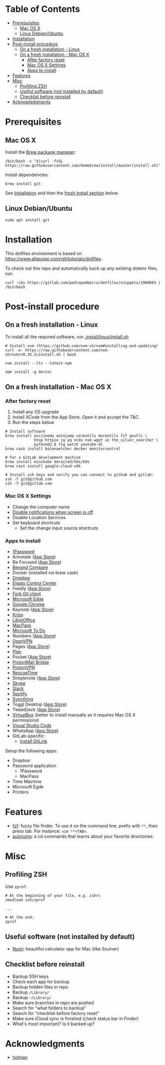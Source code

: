 <!-- START doctoc generated TOC please keep comment here to allow auto update -->
<!-- DON'T EDIT THIS SECTION, INSTEAD RE-RUN doctoc TO UPDATE -->
# Table of Contents

- [Prerequisites](#prerequisites)
  - [Mac OS X](#mac-os-x)
  - [Linux Debian/Ubuntu](#linux-debianubuntu)
- [Installation](#installation)
- [Post-install procedure](#post-install-procedure)
  - [On a fresh installation - Linux](#on-a-fresh-installation---linux)
  - [On a fresh installation - Mac OS X](#on-a-fresh-installation---mac-os-x)
    - [After factory reset](#after-factory-reset)
    - [Mac OS X Settings](#mac-os-x-settings)
    - [Apps to install](#apps-to-install)
- [Features](#features)
- [Misc](#misc)
  - [Profiling ZSH](#profiling-zsh)
  - [Useful software (not installed by default)](#useful-software-not-installed-by-default)
  - [Checklist before reinstall](#checklist-before-reinstall)
- [Acknowledgments](#acknowledgments)

<!-- END doctoc generated TOC please keep comment here to allow auto update -->

# Prerequisites

## Mac OS X

Install the [Brew package manager](https://brew.sh/):

```shell
/bin/bash -c "$(curl -fsSL https://raw.githubusercontent.com/Homebrew/install/master/install.sh)"
```

Install dependencies:

```shell
brew install git
```

See [Installation](#Installation) and then the [fresh install section](#on-a-fresh-installation---mac-os-x) below.

## Linux Debian/Ubuntu

```shell
sudo apt install git
```

# Installation

This dotfiles environment is based on https://www.atlassian.com/git/tutorials/dotfiles.

To check out this repo and automatically back up any existing dotenv files, run:

```shell
curl -Lks https://gitlab.com/pedropombeiro/dotfiles/snippets/1960043 | /bin/bash
```

# Post-install procedure

## On a fresh installation - Linux

To install all the required software, run [.install/linux/install.sh](./.install/linux/install.sh)

```shell
# Install nvm (https://github.com/nvm-sh/nvm#installing-and-updating)
curl -o- https://raw.githubusercontent.com/nvm-sh/nvm/v0.35.3/install.sh | bash

nvm install --lts --latest-npm

npm install -g doctoc
```

## On a fresh installation - Mac OS X

### After factory reset

1. Install any OS upgrade
1. Install XCode from the App Store. Open it and accept the T&C.
1. Run the steps below

```shell
# Install software
brew install asciinema autojump coreutils moreutils fzf gnutls \
             htop httpie jq yq ncdu nvm wget xz the_silver_searcher \
             python@3.8 tig watch youtube-dl
brew cask install balenaetcher docker monitorcontrol

# For a GitLab development machine
brew install minikube derailed/k9s/k9s
brew cast install google-cloud-sdk

# Install ssh keys and verify you can connect to github and gitlab:
ssh -T git@github.com
ssh -T git@gitlab.com
```

### Mac OS X Settings

- Change the computer name
- [Disable notifications when screen is off](https://www.jeffgeerling.com/blog/2016/external-display-waking-disable-notifications-when-your-screen)
- Disable Location Services
- Set keyboard shortcuts
  - Set the change input source shortcuts

### Apps to install

- [1Password](https://1password.com/downloads/mac/)
- Annotate ([App Store](https://apps.apple.com/us/app/annotate-text-emoji-stickers-shapes-on-photos-screenshots/id994933038))
- Be Focused ([App Store](https://apps.apple.com/us/app/be-focused-focus-timer/id973130201))
- [Beyond Compare](https://scootersoftware.com/download.php)
- Docker (installed via brew cask)
- [Dropbox](https://www.dropbox.com/install)
- [Elgato Control Center](https://www.elgato.com/en/gaming/downloads)
- Feedly ([App Store](https://apps.apple.com/us/app/feedly-read-more-know-more/id865500966))
- [Fork Git client](https://git-fork.com/update/files/Fork.dmg)
- [Microsoft Edge](https://www.microsoft.com/en-us/edge)
- [Google Chrome](https://www.google.com/chrome/)
- Keynote ([App Store](https://apps.apple.com/us/app/keynote/id409183694?mt=12))
- [Krisp](https://krisp.ai/)
- [LibreOffice](https://www.libreoffice.org/download/download/)
- [MacPass](https://macpassapp.org/)
- [Microsoft To Do](https://todo.microsoft.com/tasks/)
- Numbers ([App Store](https://apps.apple.com/us/app/numbers/id409203825?mt=12))
- [OpenVPN](https://vpn.pombei.ro/?src=connect)
- Pages ([App Store](https://apps.apple.com/us/app/pages/id409203825?mt=12))
- [Plex](https://www.plex.tv/media-server-downloads/#plex-app)
- Pocket ([App Store](https://apps.apple.com/us/app/pocket/id568494494?l=en&mt=12))
- [ProtonMail Bridge](https://protonmail.com/bridge/install)
- [ProtonVPN](https://protonvpn.com/download)
- [RescueTime](https://www.rescuetime.com/download)
- Simplenote ([App Store](https://apps.apple.com/us/app/simplenote/id692867256?l=en&mt=12))
- [Skype](https://www.skype.com/en/get-skype/)
- [Slack](https://slack.com/downloads)
- [Spotify](https://www.spotify.com/download/mac)
- [Syncthing](https://syncthing.net/downloads/)
- Toggl Desktop ([App Store](https://apps.apple.com/us/app/toggl-time-tracker-for-work/id957734279))
- TweetDeck ([App Store](https://apps.apple.com/us/app/tweetdeck-by-twitter/id485812721))
- [VirtualBox](https://www.virtualbox.org/wiki/Downloads) (better to install manually as it requires Mac OS X permissions)
- [Visual Studio Code](https://code.visualstudio.com/Download)
- WhatsApp ([App Store](https://apps.apple.com/us/app/whatsapp-desktop/id1147396723?mt=12))
- GitLab-specific:
  - [Install GitLink](https://plugins.jetbrains.com/plugin/8183-gitlink)

Setup the following apps:

- Dropbox
- Password application
  - 1Password
  - MacPass
- Time Machine
- Microsoft Egde
- Printers

# Features

- [fzf](https://github.com/junegunn/fzf): fuzzy file finder. To use it on the command line, prefix with `**`, then press tab. For instance: `vim **<TAB>`.
- [autojump](https://github.com/wting/autojump): a cd commands that learns
  about your favorite directories.

# Misc

## Profiling ZSH

Use `zprof`:

```shell
# At the beginning of your file, e.g. zshrc
zmodload zsh/zprof

...

# At the end:
zprof
```

## Useful software (not installed by default)

- [Numi](https://numi.io/): beautiful calculator app for Mac (like Soulver)

## Checklist before reinstall

- Backup SSH keys
- Check each app for backup
- Backup hidden files in repo
- Backup `/Library/`
- Backup `~/Library/`
- Make sure branches in repo are pushed
- Search for "what folders to backup"
- Search for "checklist before factory reset"
- Make sure iCloud sync is finished (check status bar in Finder)
- What's most important? Is it backed up?

# Acknowledgments

- [holman](https://github.com/holman/dotfiles)
